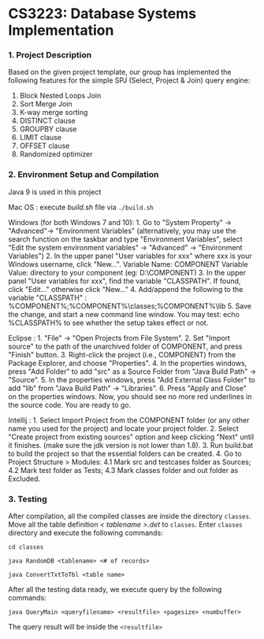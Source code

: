 # CS3223:   Database Systems Implementation

### 1. Project Description

Based on the given project template, our group has implemented the following features for the simple SPJ (Select, Project & Join) query engine:
1. Block Nested Loops Join
2. Sort Merge Join
3. K-way merge sorting
4. DISTINCT clause
5. GROUPBY clause
6. LIMIT clause
7. OFFSET clause
8. Randomized optimizer


### 2. Environment Setup and Compilation
Java 9 is used in this project

Mac OS : execute _build.sh_ file via 
``
./build.sh
``


Windows (for both Windows 7 and 10):
    1. Go to "System Property" -> "Advanced"-> "Environment Variables" (alternatively, you may use the search function on the taskbar and type "Environment Variables", select "Edit the system environment variables" -> "Advanced" -> "Environment Variables") 
    2. In the upper panel "User variables for xxx" where xxx is your Windows username, click "New...". Variable Name: COMPONENT Variable Value: directory to your component (eg: D:\COMPONENT)
    3. In the upper panel "User variables for xxx", find the variable "CLASSPATH". If found, click "Edit..." otherwise click "New..." 
    4. Add/append the following to the variable "CLASSPATH" : %COMPONENT%;%COMPONENT%\classes;%COMPONENT%\lib 
    5. Save the change, and start a new command line window. You may test: echo %CLASSPATH% to see whether the setup takes effect or not. 

Eclipse : 
    1. "File" -> "Open Projects from File System".
    2. Set "Import source" to the path of the unarchived folder of COMPONENT, and press "Finish" button.
    3. Right-click the project (i.e., COMPONENT) from the Package Explorer, and choose "Properties".
    4. In the properties windows, press "Add Folder" to add "src" as a Source Folder from "Java Build Path" -> "Source".
    5. In the properties windows, press "Add External Class Folder" to add "lib" from "Java Build Path" -> "Libraries".
    6. Press "Apply and Close" on the properties windows. Now, you should see no more red underlines in the source code. You are ready to go. 

Intellij :
    1. Select Import Project from the COMPONENT folder (or any other name you used for the project) and locate your project folder.
    2. Select "Create project from existing sources" option and keep clicking "Next" until it finishes. (make sure the jdk version is not lower than 1.8).
    3. Run build.bat to build the project so that the essential folders can be created.
    4. Go to Project Structure > Modules:
        4.1 Mark src and testcases folder as Sources;
        4.2 Mark test folder as Tests;
        4.3 Mark classes folder and out folder as Excluded.



### 3. Testing 

After compilation, all the compiled classes are inside the directory `classes`. Move all the table definition _< tablename >.det_ to `classes`. Enter `classes` directory and execute the following commands:

``
cd classes
``

``
java RandomDB <tablename> <# of records>
``

``
java ConvertTxtToTbl <table name>
``

After all the testing data ready, we execute query by the following commands:

 ``
 java QueryMain <queryfilename> <resultfile> <pagesize> <numbuffer>
 ``
 
 The query result will be inside the `<resultfile>`
